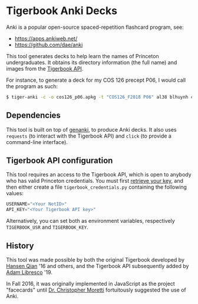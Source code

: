 # Tigerbook Anki Decks

Anki is a popular open-source spaced-repetition flashcard program, see:

- https://apps.ankiweb.net/
- https://github.com/dae/anki

This tool generates decks to help learn the names of Princeton undergraduates. It obtains its directory information (the full name) and images from the [Tigerbook API](https://github.com/alibresco/tigerbook-api).

For instance, to generate a deck for my COS 126 precept P06, I would call the program as such:
```bash
$ tiger-anki -c -o cos126_p06.apkg -t "COS126_F2018 P06" al38 blhuynh chizewer dorisli ethanl ggrajeda harir ik5 jx5 mab7 manicone mhito mmishra myzheng nhurley ryanz sprindle vtalvola zalmover
```

## Dependencies

This tool is built on top of [genanki](https://github.com/kerrickstaley/genanki), to produce Anki decks. It also uses `requests` (to interact with the Tigerbook API) and `click` (to provide a command-line interface).

## Tigerbook API configuration

This tool requires an access to the Tigerbook API, which is open to anybody who has valid Princeton credentials. You must first [retrieve your key](https://tigerbook.herokuapp.com/api/v1/getkey), and then either create a file `tigerbook_credentials.py` containing the following values:

```python
USERNAME="<Your NetID>"
API_KEY="<Your Tigerbook API key>"
```

Alternatively, you can set both as environment variables, respectively `TIGERBOOK_USR` and `TIGERBOOK_KEY`.

## History

This tool was made possible by both the original Tigerbook developed by [Hansen Qian](https://github.com/Hansenq) '16 and others, and the Tigerbook API subsequently added by [Adam Libresco](https://github.com/alibresco) '19.

In Fall 2016, it was originally implemented in JavaScript as the project "facecards" until [Dr. Christopher Moretti](https://www.cs.princeton.edu/people/profile/cmoretti) fortuitously suggested the use of Anki.